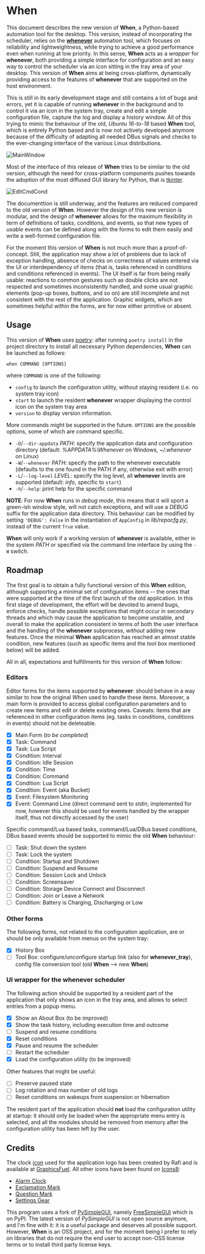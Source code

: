 # When

This document describes the new version of **When**, a Python-based automation tool for the desktop. This version, instead of incorporating the scheduler, relies on the [**whenever**](https://github.com/almostearthling/whenever) automation tool, which focuses on reliability and lightweightness, while trying to achieve a good performance even when running at low priority. In this sense, **When** acts as a _wrapper_ for **whenever**, both providing a simple interface for configuration and an easy way to control the scheduler via an icon sitting in the tray area of your desktop. This version of **When** aims at being cross-platform, dynamically providing access to the features of **whenever** that are supported on the host environment.

This is still in its early development stage and still contains a lot of bugs and errors, yet it is capable of running **whenever** in the background and to control it via an icon in the system tray, create and edit a simple configuration file, capture the log and display a history window. All of this trying to mimic the behaviour of the old, _Ubuntu 16-to-18_ based **When** tool, which is entirely Python based and is now not actively developed anymore because of the difficulty of adapting all needed DBus signals and checks to the ever-changing interface of the various Linux distributions.

![MainWindow](support/docs/graphics/when-config-main.png)

Most of the interface of this release of **When** tries to be similar to the old version, although the need for cross-platform components pushes towards the adoption of the most diffused GUI library for Python, that is [tkinter](https://docs.python.org/3/library/tkinter.html).

![EditCmdCond](support/docs/graphics/when-config-cmdcond.png)

The documenttion is still underway, and the features are reduced compared to the old version of **When**. However the design of this new version is modular, and the design of **whenever** allows for the maximum flexibility in term of definitions of tasks, conditions, and events, so that new types of _usable_ events can be defined along with the forms to edit them easily and write a well-formed configuration file.

For the moment this version of **When** is not much more than a proof-of-concept. Still, the application may show a lot of problems due to lack of exception handling, absence of checks on correctness of values entered via the UI or interdependency of items (that is, tasks referenced in conditions and conditions referenced in events). The UI itself is far from being really usable: reactions to common gestures such as double clicks are not respected and sometimes inconsistently handled, and some usual graphic elements (pop-up boxes, buttons, and so on) are still incomplete and not consistent with the rest of the application. Graphic widgets, which are sometimes helpful within the forms, are for now either primitive or absent.


## Usage

This version of **When** uses [poetry](https://python-poetry.org/): after running `poetry install` in the project directory to install all necessary Python dependencies, **When** can be launched as follows:

```shell
when COMMAND [OPTIONS]
```

where `COMMAND` is one of the following:

- `config` to launch the configuration utility, without staying resident (i.e. no system tray icon)
- `start` to launch the resident **whenever** wrapper displaying the control icon on the system tray area
- `version` to display version information.

More commands might be supported in the future. `OPTIONS` are the possible options, some of which are command specific.

- `-D`/`--dir-appdata` _PATH_: specify the application data and configuration directory (default: _%APPDATA%\Whenever_ on Windows, _~/.whenever_ on Linux)
- `-W`/`--whenever` _PATH_: specify the path to the whenever executable (defaults to the one found in the PATH if any, otherwise exit with error)
- `-L`/`--log-level` _LEVEL_: specify the log level, all **whenever** levels are supported (default: _info_, specific to `start`)
- `-h`/`--help`: print help for the specific command

**NOTE**: For now **When** runs in _debug mode_, this means that it will sport a green-ish window style, will not catch exceptions, and will use a _DEBUG_ suffix for the application data directory. This behaviour can be modified by setting `'DEBUG': False` in the instantiation of `AppConfig` in _lib/repocfg.py_, instead of the current `True` value.

**When** will only work if a working version of **whenever** is available, either in the system _PATH_ or specified via the command line interface by using the `-W` switch.


## Roadmap

The first goal is to obtain a fully functional version of this **When** edition, although supporting a minimal set of configuration items -- the ones that were supported at the time of the first launch of the old application. In this first stage of development, the effort will be devoted to amend bugs, enforce checks, handle possible exceptions that might occur in secondary threads and which may cause the application to become unstable, and overall to make the application consistent in terms of both the user interface and the handling of the **whenever** subprocess, _without_ adding new features. Once the minimal **When** application has reached an almost stable condition, new features (such as specific items and the _tool box_ mentioned below) will be added.

All in all, expectations and fulfillments for this version of **When** follow:

### Editors

Editor forms for the items supported by **whenever**: should behave in a way similar to how the original _When_ used to handle these items. Moreover, a main form is provided to access global configuration parameters and to create new items and edit or delete existing ones. Caveats: items that are referenced in other configuration items (eg. tasks in conditions, conditions in events) should not be deleteable.

- [x] Main Form (_to be completed_)
- [x] Task: Command
- [x] Task: Lua Script
- [x] Condition: Interval
- [x] Condition: Idle Session
- [x] Condition: Time
- [x] Condition: Command
- [x] Condition: Lua Script
- [x] Condition: Event (aka Bucket)
- [x] Event: Filesystem Monitoring
- [x] Event: Command Line (direct command sent to _stdin_, implemented for now, however this should be used for events handled by the wrapper itself, thus not directly accessed by the user)

Specific command/Lua based tasks, command/Lua/DBus based conditions, DBus based events should be supported to mimic the old **When** behaviour:

- [ ] Task: Shut down the system
- [ ] Task: Lock the system
- [ ] Condition: Startup and Shutdown
- [ ] Condition: Suspend and Resume
- [ ] Condition: Session Lock and Unlock
- [ ] Condition: Screensaver
- [ ] Condition: Storage Device Connect and Disconnect
- [ ] Condition: Join or Leave a Network
- [ ] Condition: Battery is Charging, Discharging or Low

### Other forms

The following forms, not related to the configuration application, are or should be only available from menus on the system tray:

- [x] History Box
- [ ] Tool Box: configure/unconfigure startup link (also for **whenever_tray**), config file conversion tool (old **When** --> new **When**)

### UI wrapper for the **whenever** scheduler

The following action should be supported by a resident part of the application that only shows an icon in the tray area, and allows to select entries from a popup menu.

- [x] Show an About Box (to be improved)
- [x] Show the task history, including execution time and outcome
- [ ] Suspend and resume conditions
- [x] Reset conditions
- [x] Pause and resume the scheduler
- [ ] Restart the scheduler
- [x] Load the configuration utility (to be improved)

Other features that might be useful:

- [ ] Preserve paused state
- [ ] Log rotation and max number of old logs
- [ ] Reset conditions on wakeups from suspension or hibernation

The resident part of the application should **not** load the configuration utility at startup: it should only be loaded when the appropriate menu entry is selected, and all the modules should be removed from memory after the configuration utility has been left by the user.


## Credits

The clock [icon](http://www.graphicsfuel.com/2012/08/alarm-clock-icon-psd/) used for the application logo has been created by Rafi and is available at [GraphicsFuel](http://www.graphicsfuel.com/). All other icons have been found on [Icons8](https://icons8.com/):

* [Alarm Clock](https://icons8.com/icon/13026/alarm-clock)
* [Exclamation Mark](https://icons8.com/icon/j1rPetruM5Fl/exclamation-mark)
* [Question Mark](https://icons8.com/icon/cjUb4tRvBCNt/question-mark)
* [Settings Gear](https://icons8.com/icon/12784/settings)

This program uses a fork of [PySimpleGUI](https://www.pysimplegui.com/), namely [FreeSimpleGUI](https://github.com/spyoungtech/FreeSimpleGUI) which is on PyPI. The latest version of _PySimpleGUI_ is not open source anymore, and I'm fine with it: it is a useful package and deserves all possible support. However, **When** is an OSS project, and for the moment being I prefer to rely on libraries that do not require the end user to accept non-OSS license terms or to install third party license keys.
